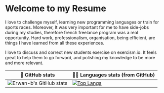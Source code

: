 # Welcome to my Resume

I love to challenge myself, learning new programming languages or train for sports races. Moreover, It was very important for me to have side-jobs during my studies, therefore french freelance program was a real opportunity. Hard work, professionalism, organisation, being efficient, are things I have learned from all these experiences. 

I love to discuss and correct new students exercise on exercism.io. It feels great to help them to go forward, and polishing my knowledge to be more and more relevant.



| 🌚 GitHub stats | 👨‍💻 Languages stats (from GitHub) |
|-----------------|--------------------|
| ![Erwan-b's GitHub stats](https://github-readme-stats.vercel.app/api?username=erwan-b&count_private=true&show_icons=true&theme=dark) | [![Top Langs](https://github-readme-stats.vercel.app/api/top-langs/?username=erwan-b&layout=compact&theme=dark&hide=HTML)](https://github.com/anuraghazra/github-readme-stats) |
